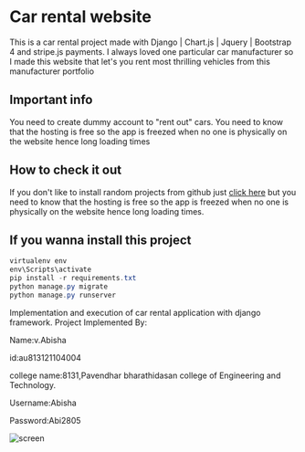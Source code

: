 # Car rental website 

This is a car rental project made with Django | Chart.js | Jquery | Bootstrap 4 and stripe.js payments.
I always loved one particular car manufacturer so I made this website that let's you rent most thrilling vehicles from this manufacturer portfolio

## Important info
You need to create dummy account to "rent out" cars. You need to know that the hosting is free so the app is freezed when no one is physically on the website hence long loading times

## How to check it out
If you don't like to install random projects from github just [click here](https://car-rental-with-django.herokuapp.com/) but you need to know that the hosting is free so the app is freezed when no one is physically on the website hence long loading times.


## If you wanna install this project
```powershell
virtualenv env
env\Scripts\activate
pip install -r requirements.txt
python manage.py migrate
python manage.py runserver
```
Implementation and execution of car rental application with django framework.
Project Implemented By:

Name:v.Abisha 

id:au813121104004

college name:8131,Pavendhar bharathidasan college of Engineering and Technology.

Username:Abisha

Password:Abi2805

![screen](https://github.com/WinterOdin/car-rental-with-Django/blob/master/screenshot/index.png)
